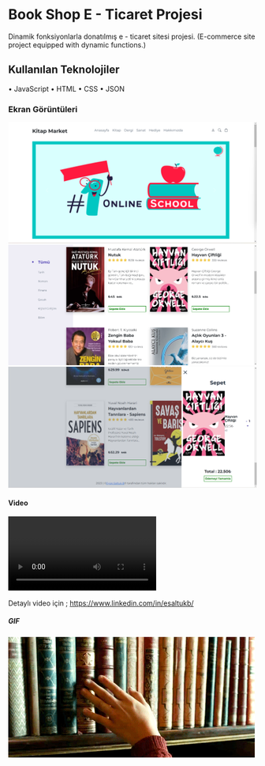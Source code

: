 <h1>Book Shop E - Ticaret Projesi</h1>

Dinamik fonksiyonlarla donatılmış e - ticaret sitesi projesi.
(E-commerce site project equipped with dynamic functions.)

<h2> Kullanılan Teknolojiler</h2>

• JavaScript
• HTML
• CSS
• JSON



<h3>Ekran Görüntüleri</h3>

![](images/screenshots1.png)
![](images/screenshots2.png)
![](images/screenshots3.png)

<h4> Video </h4>

![](images/bookshop.mp4)

Detaylı video için ;
https://www.linkedin.com/in/esaltukb/

<h5> GIF <h5>

![](images/books.gif)
